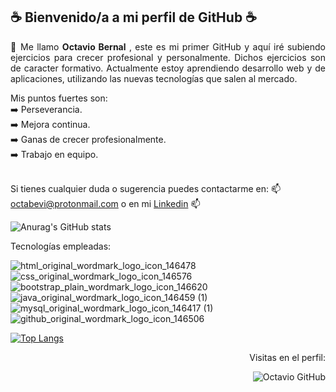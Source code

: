 <h2>☕ Bienvenido/a a mi perfil de GitHub ☕</h2>

<p align="justify">
🔰 Me llamo <b>Octavio Bernal</b> , este es mi primer GitHub y aquí iré subiendo ejercicios para crecer profesional y personalmente. Dichos ejercicios son de caracter formativo. Actualmente estoy aprendiendo desarrollo web y de aplicaciones, utilizando las nuevas tecnologías que salen al mercado.<br>
</p>
Mis puntos fuertes son:<br>
➡️ Perseverancia.<br>
➡️ Mejora continua.<br>
➡️ Ganas de crecer profesionalmente.<br>
➡️ Trabajo en equipo.<br><br>

Si tienes cualquier duda o sugerencia puedes contactarme en: 📫 octabevi@protonmail.com o en mi [Linkedin](https://www.linkedin.com/in/octavio-bernal-vilana) 📫

![Anurag's GitHub stats](https://github-readme-stats.vercel.app/api?username=OctavioBernalGH&show_icons=true&theme=radical)

Tecnologías empleadas:


![html_original_wordmark_logo_icon_146478](https://user-images.githubusercontent.com/103035621/169846451-a516a907-502c-4270-b78f-4439cab76b64.png)
![css_original_wordmark_logo_icon_146576](https://user-images.githubusercontent.com/103035621/169846456-88590c0c-bd55-4ab7-b61d-030ea770d70b.png)
![bootstrap_plain_wordmark_logo_icon_146620](https://user-images.githubusercontent.com/103035621/169847654-13c0131f-33f0-4e13-a9cf-b1edcef55437.png)
![java_original_wordmark_logo_icon_146459 (1)](https://user-images.githubusercontent.com/103035621/169846852-ff2af1d2-65b5-4f7b-9aa6-4b2836fa2d63.png)
![mysql_original_wordmark_logo_icon_146417 (1)](https://user-images.githubusercontent.com/103035621/169846984-c8c896b3-0950-4da0-8e2d-3bcca4d6f04c.png)
![github_original_wordmark_logo_icon_146506](https://user-images.githubusercontent.com/103035621/169847321-088b8693-06e4-4abb-89f1-03e39fe058de.png)

[![Top Langs](https://github-readme-stats.vercel.app/api/top-langs/?username=OctavioBernalGH&langs_count=8)](https://github.com/anuraghazra/github-readme-stats)

<p align="right">Visitas en el perfil:<br></p>

<p align="right">
<img src="https://komarev.com/ghpvc/?username=OctavioBernalGH&label=Profile%20views&color=blueviolet&style=for-the-badge" alt="Octavio GitHub" /> 
</p>
